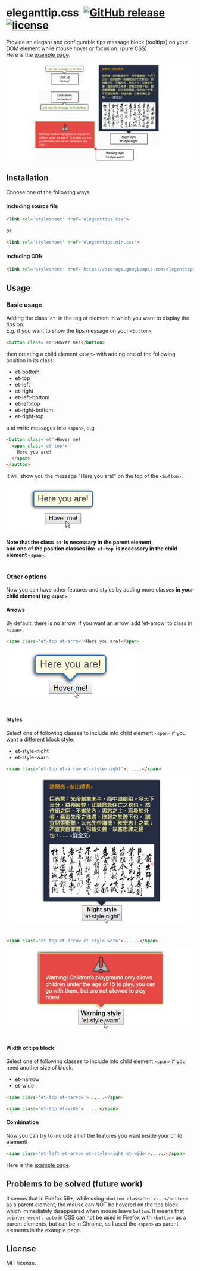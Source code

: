 # eleganttip.css&nbsp;&nbsp;[![GitHub release](https://img.shields.io/github/release/gw19/eleganttip.css.svg)](https://github.com/gw19/eleganttip.css/releases)&nbsp;[![license](https://img.shields.io/github/license/gw19/eleganttips.css.svg)]()
Provide an elegant and configurable tips message block (tooltips) on your DOM element while mouse hover or focus on. (pure CSS)<br>
Here is the <a href='https://gw19.github.io/eleganttips.css/' target='_blank'>example page</a>.

![example_readme_title](docs/img/example_readme_title.png)

## Installation
Choose one of the following ways,
#### Including source file<br>
```html
<link rel='stylesheet' href='eleganttips.css'>
```
or
```html
<link rel='stylesheet' href='eleganttips.min.css'>
```
#### Including CDN
```html
<link rel='stylesheet' href='https://storage.googleapis.com/eleganttips/eleganttips.min.css'>
```
## Usage
### Basic usage
Adding the class &nbsp;`et`&nbsp; in the tag of element in which you want to display the tips on.<br>
E.g. if you want to show the tips message on your `<button>`,<br>
```html
<button class='et'>Hover me!</button>
```
then creating a child element `<span>` with adding one of the following position in its class:
* et-bottom
* et-top
* et-left
* et-right
* et-left-bottom
* et-left-top
* et-right-bottom
* et-right-top

and write messages into `<span>`, e.g.
```html
<button class='et'>Hover me!
  <span class='et-top'>
    Here you are!
  </span>
</button>
```
it will show you the message "Here you are!" on the top of the `<button>`.

![example_readme_usage1](docs/img/example_readme_usage1.png)

**Note that the class &nbsp;`et`&nbsp; is necessary in the parent element,<br>
and one of the position classes like &nbsp;`et-top`&nbsp; is necessary in the child element `<span>`.**
<br>
<br>
### Other options
Now you can have other features and styles by adding more classes <b>in your child element tag `<span>`</b>.
  
#### Arrows
By default, there is no arrow. If you want an arrow, add 'et-arrow' to class in `<span>`.
```html
<span class='et-top et-arrow'>Here you are!</span>
```
![example_readme_usage1](docs/img/example_readme_usage2.png)
<br>
<br>
#### Styles
Select one of following classes to include into child element `<span>` if you want a different block style.
* et-style-night
* et-style-warn
```html
<span class='et-top et-arrow et-style-night'>......</span>
```
  
![example_readme_usage1](docs/img/example_readme_usage3.png)
<br>
<br>
```html
<span class='et-top et-arrow et-style-warn'>......</span>
```

![example_readme_usage1](docs/img/example_readme_usage4.png)
<br>
<br>
#### Width of tips block
Select one of following classes to include into child element `<span>` if you need another size of block.
* et-narrow
* et-wide
```html
<span class='et-top et-narrow'>......</span>
```
```html
<span class='et-top et-wide'>......</span>
```
#### Combination
Now you can try to include all of the features you want inside your child element!
```html
<span class='et-left et-arrow et-style-night et-wide'>......</span>
```
Here is the <a href='https://gw19.github.io/eleganttips.css/' target='_blank'>example page</a>.
## Problems to be solved (future work)
It seems that in Firefox 56+, while using `<button class='et'>...</button>` as a parent element, the mouse can NOT be hovered on the tips block which immediately disappeared when mouse leave `button`. It means that `pointer-event: auto` in CSS can not be used in Firefox with `<button>` as a parent elements, but can be in Chrome, so I used the `<span>` as parent elements in the example page.

## License
MIT license.
